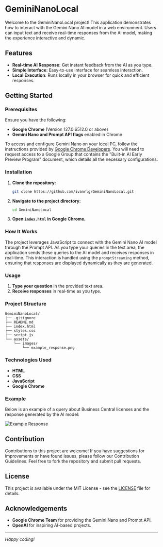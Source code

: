 
# GeminiNanoLocal

Welcome to the GeminiNanoLocal project! This application demonstrates how to interact with the Gemini Nano AI model in a web environment. Users can input text and receive real-time responses from the AI model, making the experience interactive and dynamic.

## Features

- **Real-time AI Response:** Get instant feedback from the AI as you type.
- **Simple Interface:** Easy-to-use interface for seamless interaction.
- **Local Execution:** Runs locally in your browser for quick and efficient responses.

## Getting Started

### Prerequisites

Ensure you have the following:

- **Google Chrome** (Version 127.0.6512.0 or above)
- **Gemini Nano and Prompt API flags** enabled in Chrome

To access and configure Gemini Nano on your local PC, follow the instructions provided by [Google Chrome Developers](https://developer.chrome.com/docs/ai/built-in). You will need to request access to a Google Group that contains the "Built-in AI Early Preview Program" document, which details all the necessary configurations.

### Installation

1. **Clone the repository:**

   ```bash
   git clone https://github.com/ivanrlg/GeminiNanoLocal.git
   ```

2. **Navigate to the project directory:**

   ```bash
   cd GeminiNanoLocal
   ```

3. **Open `index.html` in Google Chrome.**

### How It Works

The project leverages JavaScript to connect with the Gemini Nano AI model through the Prompt API. As you type your queries in the text area, the application sends these queries to the AI model and receives responses in real-time. This interaction is handled using the `promptStreaming` method, ensuring that responses are displayed dynamically as they are generated.

### Usage

1. **Type your question** in the provided text area.
2. **Receive responses** in real-time as you type.

### Project Structure

```
GeminiNanoLocal/
├── .gitignore
├── README.md
├── index.html
├── styles.css
├── script.js
└── assets/
    └── images/
        └── example_response.png
```

### Technologies Used

- **HTML**
- **CSS**
- **JavaScript**
- **Google Chrome**

### Example

Below is an example of a query about Business Central licenses and the response generated by the AI model:

![Example Response](assets/images/example_response.png)

## Contribution

Contributions to this project are welcome! If you have suggestions for improvements or have found issues, please follow our Contribution Guidelines. Feel free to fork the repository and submit pull requests.

## License

This project is available under the MIT License - see the [LICENSE](LICENSE.md) file for details.

## Acknowledgements

- **Google Chrome Team** for providing the Gemini Nano and Prompt API.
- **OpenAI** for inspiring AI-based projects.

---

*Happy coding!*
